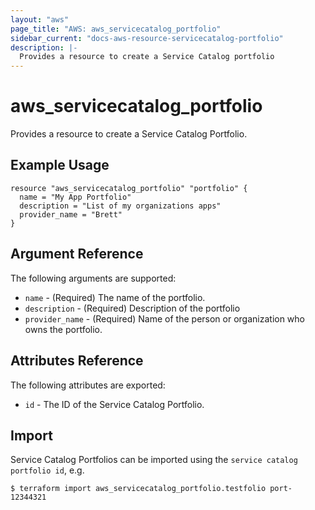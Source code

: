 ```yaml
---
layout: "aws"
page_title: "AWS: aws_servicecatalog_portfolio"
sidebar_current: "docs-aws-resource-servicecatalog-portfolio"
description: |-
  Provides a resource to create a Service Catalog portfolio
---
```


# aws_servicecatalog_portfolio

Provides a resource to create a Service Catalog Portfolio.

## Example Usage

```hcl
resource "aws_servicecatalog_portfolio" "portfolio" {
  name = "My App Portfolio"
  description = "List of my organizations apps"
  provider_name = "Brett"
}
```

## Argument Reference

The following arguments are supported:

* `name` - (Required) The name of the portfolio.
* `description` - (Required) Description of the portfolio
* `provider_name` - (Required) Name of the person or organization who owns the portfolio.

## Attributes Reference

The following attributes are exported:

* `id` - The ID of the Service Catalog Portfolio.

## Import

Service Catalog Portfolios can be imported using the `service catalog portfolio id`, e.g.

```
$ terraform import aws_servicecatalog_portfolio.testfolio port-12344321
```
